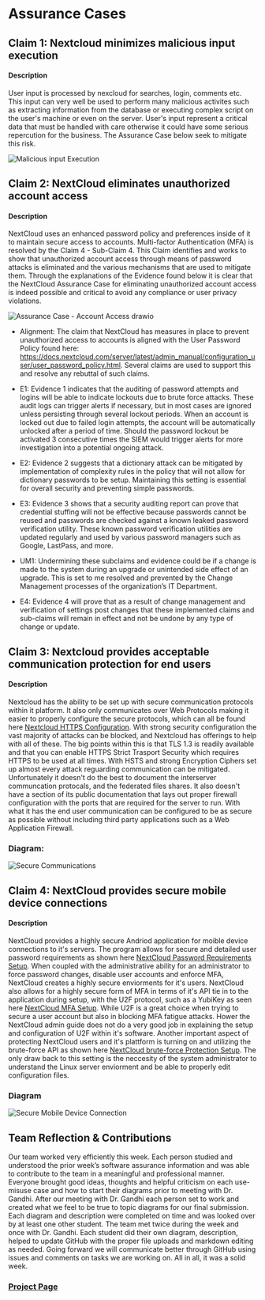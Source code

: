 # Assurance Cases

## Claim 1: Nextcloud minimizes malicious input execution
#### Description
User input is processed by nexcloud for searches, login, comments etc. This input can very well be used to perform many malicious activites such as extracting information from the database or executing complex script on the user's machine or even on the server. User's input represent a critical data that must be handled with care otherwise it could have some serious repercution for the business. 
The Assurance Case below seek to mitigate this risk. 

![Malicious input Execution](./Assurance%20Case%20-%20Malicious%20Input.png "Malicious Input Execution")


## Claim 2: NextCloud eliminates unauthorized account access
#### Description
NextCloud uses an enhanced password policy and preferences inside of it to maintain secure access to accounts. Multi-factor Authentication (MFA) is resolved by the Claim 4 - Sub-Claim 4. This Claim identifies and works to show that unauthorized account access through means of password attacks is eliminated and the various mechanisms that are used to mitigate them. Through the explanations of the Evidence found below it is clear that the NextCloud Assurance Case for eliminating unauthorized account access is indeed possible and critical to avoid any compliance or user privacy violations.  

![Assurance Case - Account Access drawio](https://github.com/Hinrichsta/FA23-Cyber8420/assets/143133739/bb1240ba-577a-46e6-9bf6-1261e0efc286)

* Alignment: The claim that NextCloud has measures in place to prevent unauthorized access to accounts is aligned with the User Password Policy found here: https://docs.nextcloud.com/server/latest/admin_manual/configuration_user/user_password_policy.html. Several claims are used to support this and resolve any rebuttal of such claims.
  
* E1: Evidence 1 indicates that the auditing of password attempts and logins will be able to indicate lockouts due to brute force attacks. These audit logs can trigger alerts if necessary, but in most cases are ignored unless persisting through several lockout periods. When an account is locked out due to failed login attempts, the account will be automatically unlocked after a period of time. Should the password lockout be activated 3 consecutive times the SIEM would trigger alerts for more investigation into a potential ongoing attack.

* E2: Evidence 2 suggests that a dictionary attack can be mitigated by implementation of complexity rules in the policy that will not allow for dictionary passwords to be setup. Maintaining this setting is essential for overall security and preventing simple passwords.
  
* E3: Evidence 3 shows that a security auditing report can prove that credential stuffing will not be effective because passwords cannot be reused and passwords are checked against a known leaked password verification utility. These known password verification utilities are updated regularly and used by various password managers such as Google, LastPass, and more.

* UM1: Undermining these subclaims and evidence could be if a change is made to the system during an upgrade or unintended side effect of an upgrade. This is set to me resolved and prevented by the Change Management processes of the organization’s IT Department.

* E4: Evidence 4 will prove that as a result of change management and verification of settings post changes that these implemented claims and sub-claims will remain in effect and not be undone by any type of change or update. 


## Claim 3: Nextcloud provides acceptable communication protection for end users
#### Description
Nextcloud has the ability to be set up with secure communication protocols within it platform.  It also only communicates over Web Protocols making it easier to properly configure the secure protocols, which can all be found here [Nextcloud HTTPS Configuration](https://docs.nextcloud.com/server/latest/admin_manual/installation/harden_server.html#use-https).  With strong security configuration the vast majority of attacks can be blocked, and Nextcloud has offerings to help with all of these.  The big points within this is that TLS 1.3 is readily available and that you can enable HTTPS Strict Trasport Security which requires HTTPS to be used at all times.  With HSTS and strong Encryption Ciphers set up almost every attack reguarding communication can be mitigated.  
Unfortunately it doesn't do the best to document the interserver communcation protocals, and the federated files shares.  It also doesn't have a section of its public documentation that lays out proper firewall configuration with the ports that are required for the server to run.  With what it has the end user communication can be configured to be as secure as possible without including third party applications such as a Web Application Firewall.
### Diagram:
![Secure Communications](https://raw.githubusercontent.com/Hinrichsta/FA23-Cyber8420/main/Assurance%20Case/Assurance%20Case%20-%20Secure%20Communication.webp)


## Claim 4: NextCloud provides secure mobile device connections
#### Description
NextCloud provides a highly secure Andriod application for moible device connections to it's servers. The program allows for secure and detailed user password requirements as shown here [NextCloud Password Requirements Setup](https://docs.nextcloud.com/server/20/Nextcloud_Server_Administration_Manual.pdf). When coupled with the administrative ability for an administrator to force password changes, disable user accounts and enforce MFA, NextCloud creates a highly secure enviorments for it's users. NextCloud also allows for a highly secure form of MFA in terms of it's API tie in to the application during setup, with the U2F protocol, such as a YubiKey as seen here [NextCloud MFA Setup](https://docs.nextcloud.com/server/stable/Nextcloud_Server_Administration_Manual.pdf).  While U2F is a great choice when trying to secure a user account but also in blocking MFA fatigue attacks.  Hower the NextCloud admin guide does not do a very good job in explaining the setup and configuration of U2F within it's software. Another important aspect of protecting NextCloud users and it's plattform is turning on and utilizing the brute-force API as shown here [NextCloud brute-force Protection Setup](https://docs.nextcloud.com/server/latest/admin_manual/configuration_server/bruteforce_configuration.html).  The only draw back to this setting is the neccesity of the system administrator to understand the Linux server enviorment and be able to properly edit configuration files. 
### Diagram
![Secure Mobile Device Connection](./CEH%20Mobile%20Device%20Assurance%20Case%20Final.png)

## Team Reflection & Contributions
Our team worked very efficiently this week.  Each person studied and understood the prior week’s software assurance information and was able to contribute to the team in a meaningful and professional manner. Everyone brought good ideas, thoughts and helpful criticism on each use-misuse case and how to start their diagrams prior to meeting with Dr. Gandhi.  After our meeting with Dr. Gandhi each person set to work and created what we feel to be true to topic diagrams for our final submission. Each diagram and description were completed on time and was looked over by at least one other student.  The team met twice during the week and once with Dr. Gandhi.  Each student did their own diagram, description, helped to update GitHub with the proper file uploads and markdown editing as needed. Going forward we will communicate better through GitHub using issues and comments on tasks we are working on. All in all, it was a solid week.


### [Project Page](https://github.com/users/Hinrichsta/projects/2/views/1)
